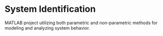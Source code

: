 # System Identification


MATLAB project utilizing both parametric and non-parametric methods for modeling and analyzing system behavior.

